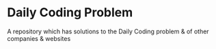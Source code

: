 # Daily Coding Problem
A repository which has solutions to the Daily Coding problem & of other companies & websites
